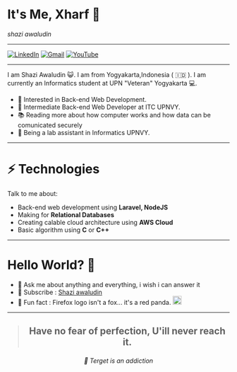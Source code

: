 # It's Me, Xharf 👋

_shazi awaludin_

---

[![LinkedIn](https://img.shields.io/badge/linkedin-%230077B5.svg?style=for-the-badge&logo=linkedin&logoColor=white&link=https://id.linkedin.com/in/shazi-awaludin-a7b90a191)](https://id.linkedin.com/in/shazi-awaludin-a7b90a191)
[![Gmail](https://img.shields.io/badge/Gmail-D14836?style=for-the-badge&logo=gmail&logoColor=white&link=mailto:123190123@student.upnyk.ac.id)](mailto:123190213@student.upnyk.ac.id)
[![YouTube](https://img.shields.io/badge/Shazi%20Awaludin-%23FF0000.svg?style=for-the-badge&logo=YouTube&logoColor=white&link=https://www.youtube.com/channel/UCYtjFW_nToIL2furg1gcwdg)](https://www.youtube.com/channel/UCYtjFW_nToIL2furg1gcwdg)

---

I am Shazi Awaludin 😺. I am from Yogyakarta,Indonesia ( 🇮🇩 ). I am currently an Informatics student at UPN "Veteran" Yogyakarta 💻.

- 🧐 Interested in Back-end Web Development.
- 💼 Intermediate Back-end Web Developer at ITC UPNVY.
- 📚 Reading more about how computer works and how data can be comunicated securely
- 👾 Being a lab assistant in Informatics UPNVY.

---

# ⚡ **Technologies**

Talk to me about:

- Back-end web development using **Laravel, NodeJS**
- Making for **Relational Databases**
- Creating calable cloud architecture using **AWS Cloud**
- Basic algorithm using **C** or **C++**

---

# **Hello World? 🤨**

- 💬 Ask me about anything and everything, i wish i can answer it
- 🔔 Subscribe : [Shazi awaludin](https://www.youtube.com/channel/UCYtjFW_nToIL2furg1gcwdg)
- 🌱 Fun fact : Firefox logo isn't a fox... it's a red panda. <a><img src='https://3u26hb1g25wn1xwo8g186fnd-wpengine.netdna-ssl.com/files/2019/10/Fx-Browser-icon-fullColor.svg' width='20' style="float:;"></a>

---

> ## <p align="center">Have no fear of perfection, U'ill never reach it.</p>

_<p align="center">🎯 Terget is an addiction </p>_
